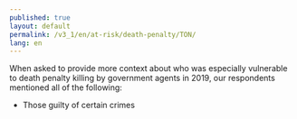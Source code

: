 ```yaml
---
published: true
layout: default
permalink: /v3_1/en/at-risk/death-penalty/TON/
lang: en
---
```

When asked to provide more context about who was especially vulnerable to death penalty killing by government agents in 2019, our respondents mentioned all of the following: 
- Those guilty of certain crimes
